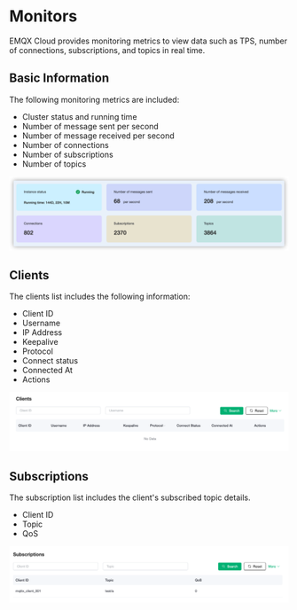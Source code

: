 # Monitors

EMQX Cloud provides monitoring metrics to view data such as TPS, number of connections, subscriptions, and topics in real time.

## Basic Information

The following monitoring metrics are included:

* Cluster status and running time
* Number of message sent per second
* Number of message received per second
* Number of connections
* Number of subscriptions
* Number of topics

![monitor](./_assets/monitor.png)

## Clients

The clients list includes the following information:

* Client ID
* Username
* IP Address
* Keepalive
* Protocol
* Connect status
* Connected At
* Actions

![client](./_assets/client.png)

## Subscriptions

The subscription list includes the client's subscribed topic details.

* Client ID
* Topic
* QoS

![Subscriptions](./_assets/subscription.png)
